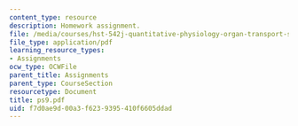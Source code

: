 ```yaml
---
content_type: resource
description: Homework assignment.
file: /media/courses/hst-542j-quantitative-physiology-organ-transport-systems-spring-2004/f7d0ae9d00a3f6239395410f6605ddad_ps9.pdf
file_type: application/pdf
learning_resource_types:
- Assignments
ocw_type: OCWFile
parent_title: Assignments
parent_type: CourseSection
resourcetype: Document
title: ps9.pdf
uid: f7d0ae9d-00a3-f623-9395-410f6605ddad
---
```


